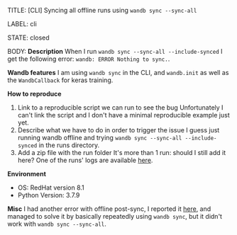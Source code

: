 TITLE:
[CLI] Syncing all offline runs using `wandb sync --sync-all`

LABEL:
cli

STATE:
closed

BODY:
**Description**
When I run `wandb sync --sync-all --include-synced` I get the following error: `wandb: ERROR Nothing to sync.`.

**Wandb features**
I am using `wandb sync` in the CLI, and `wandb.init` as well as the `WandbCallback` for keras training.

**How to reproduce**
1. Link to a reproducible script we can run to see the bug
Unfortunately I can't link the script and I don't have a minimal reproducible example just yet.
2. Describe what we have to do in order to trigger the issue
I guess just running wandb offline and trying `wandb sync --sync-all --include-synced` in the runs directory.
3. Add a zip file with the run folder 
It's more than 1 run: should I still add it here?
One of the runs' logs are available [here](https://github.com/wandb/client/issues/1297#issuecomment-1005754497).

**Environment**
- OS: RedHat version 8.1
- Python Version: 3.7.9

**Misc**
I had another error with offline post-sync, I reported it [here](https://github.com/wandb/client/issues/1297#issuecomment-1004936577), and managed to solve it by basically repeatedly using `wandb sync`, but it didn't work with `wandb sync --sync-all`.


